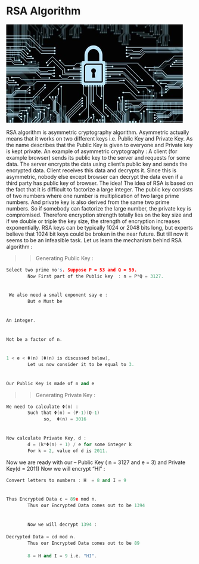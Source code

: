 # RSA Algorithm

<img src = "assets\new.jpg"><br>

RSA algorithm is asymmetric cryptography algorithm. Asymmetric actually means that it works on two different keys i.e. Public Key and Private Key. As the name describes that the Public Key is given to everyone and Private key is kept private.
An example of asymmetric cryptography : 
A client (for example browser) sends its public key to the server and requests for some data.
The server encrypts the data using client’s public key and sends the encrypted data. 
Client receives this data and decrypts it. 
Since this is asymmetric, nobody else except browser can decrypt the data even if a third party has public key of browser.
The idea! The idea of RSA is based on the fact that it is difficult to factorize a large integer. The public key consists of two numbers where one number is multiplication of two large prime numbers. And private key is also derived from the same two prime numbers. So if somebody can factorize the large number, the private key is compromised. Therefore encryption strength totally lies on the key size and if we double or triple the key size, the strength of encryption increases exponentially. RSA keys can be typically 1024 or 2048 bits long, but experts believe that 1024 bit keys could be broken in the near future. But till now it seems to be an infeasible task.
Let us learn the mechanism behind RSA algorithm : 

>> Generating Public Key : 

```cpp
Select two prime no's. Suppose P = 53 and Q = 59.
		Now First part of the Public key  : n = P*Q = 3127.

		
 We also need a small exponent say e : 
		But e Must be 

		
An integer.

		
Not be a factor of n.
 
		
1 < e < Φ(n) [Φ(n) is discussed below], 
		Let us now consider it to be equal to 3.

			
Our Public Key is made of n and e
```

>> Generating Private Key : 
```cpp
We need to calculate Φ(n) :
		Such that Φ(n) = (P-1)(Q-1)     
			  so,  Φ(n) = 3016

			
Now calculate Private Key, d : 
		d = (k*Φ(n) + 1) / e for some integer k
		For k = 2, value of d is 2011.
```

Now we are ready with our – Public Key ( n = 3127 and e = 3) and Private Key(d = 2011)
Now we will encrypt “HI” : 

```cpp
Convert letters to numbers : H  = 8 and I = 9

			
Thus Encrypted Data c = 89e mod n. 
		Thus our Encrypted Data comes out to be 1394


		Now we will decrypt 1394 : 
			
Decrypted Data = cd mod n. 
		Thus our Encrypted Data comes out to be 89

		8 = H and I = 9 i.e. "HI".
```

